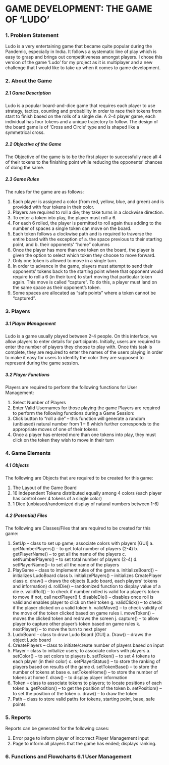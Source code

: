 # GAME DEVELOPMENT: THE GAME OF ‘LUDO’
### 1. Problem Statement
Ludo is a very entertaining game that became quite popular during the Pandemic, especially in India. It follows a systematic line of play which is easy to grasp and brings out competitiveness amongst players. I chose this version of the game ‘Ludo’ for my project as it is multiplayer and a new challenge that I would like to take up when it comes to game development.

### 2. About the Game
##### 2.1 Game Description
Ludo is a popular board-and-dice game that requires each player to use strategy, tactics, counting and probability in order to race their tokens from start to finish based on the rolls of a single die. A 2-4 player game, each individual has four tokens and a unique trajectory to follow. The design of the board game is of ‘Cross and Circle’ type and is shaped like a symmetrical cross.

##### 2.2 Objective of the Game
The Objective of the game is to be the first player to successfully race all 4 of their tokens to the finishing point while reducing the opponents’ chances of doing the same.

##### 2.3 Game Rules
The rules for the game are as follows:
1. Each player is assigned a color (from red, yellow, blue, and green) and is provided with
four tokens in their color.
2. Players are required to roll a die; they take turns in a clockwise direction.
3. To enter a token into play, the player must roll a 6.
4. For each 6 rolled, the player is permitted to roll again thus adding to the number of
spaces a single token can move on the board.
5. Each token follows a clockwise path and is required to traverse the entire board with
the exception of
a. the space previous to their starting point, and b. their opponents’ “home” columns
6. Once the player has more than one token on the board, the player is given the option to select which token they choose to move forward.
7. Only one token is allowed to move in a single turn.
8. In order to advance in the game, players must attempt to send their opponents’ tokens
back to the starting point where that opponent would require to roll a 6 (in their turn) to start moving that particular token again. This move is called “capture”. To do this, a player must land on the same space as their opponent’s token.
9. Some spaces are allocated as “safe points” where a token cannot be “captured”.

### 3. Players
##### 3.1 Player Management
Ludo is a game usually played between 2-4 people. On this interface, we allow players to enter details for participants. Initially, users are required to enter the number of players they choose to play with. Once this task is complete, they are required to enter the names of the users playing in order to make it easy for users to identify the color they are supposed to represent during the game session.

##### 3.2 Player Functions
Players are required to perform the following functions for User Management: 
1. Select Number of Players
2. Enter Valid Usernames for those playing the game
Players are required to perform the following functions during a Game Session:
1. Click button to “roll a die” – this function will generate a random (unbiased) natural
number from 1 – 6 which further corresponds to the appropriate moves of one of their
tokens
2. Once a player has entered more than one tokens into play, they must click on the token
they wish to move in their turn

### 4. Game Elements
##### 4.1 Objects
The following are Objects that are required to be created for this game:
1. The Layout of the Game Board
2. 16 Independent Tokens distributed equally among 4 colors (each player has control over
4 tokens of a single color)
3. 1 Dice (unbiased/randomized display of natural numbers between 1-6)

##### 4.2 (Potential) Files
The following are Classes/Files that are required to be created for this game:
1. SetUp – class to set up game; associate colors with players [GUI]
a. getNumberPlayers() – to get total number of players (2-4) b. getPlayerName() – to get all the name of the players
c. setNumberPlayers() – to set total number of players (2-4) d. setPlayerName()– to set all the name of the players
2. PlayGame – class to implement rules of the game
a. initializeBoard() – initializes LudoBoard class
b. initializePlayers() – initializes CreatePlayer class
c. draw() – draws the objects (Ludo board, each players’ tokens and information) d. rollDie() – randomized function to display value of a die
e. validRoll() – to check if number rolled is valid for a player’s token to move if not,
call nextPlayer()
f. disableDie() – disables once roll is valid and enables player to click on their token g. validClick() – to check if the player clicked on a valid token
h. validMove() – to check validity of the move of the token clicked based on game
rules
i. moveToken() – moves the clicked token and redraws the screen
j. capture() – to allow player to capture other player’s token based on game rules k. nextPlayer() – to move the turn to next player
3. LudoBoard – class to draw Ludo Board [GUI] a. Draw() – draws the object Ludo board
4. CreatePlayers – class to initiate/create number of players based on input
5. Player – class to initialize users; to associate colors with players
a. setColor() – to set colors to players
b. setToken() – to set 4 tokens to each player (in their color)
c. setPlayerStatus() – to store the ranking of players based on results of the game d. setTokenBase() – to store the number of tokens at base
e. setTokenHome() – to store the number of tokens at home
f. draw() – to display player information
6. Token – class to associate tokens to players; to locate positions of each token a. getPosition() – to get the position of the token
b. setPosition() – to set the position of the token
c. draw() – to draw the token
7. Path – class to store valid paths for tokens, starting point, base, safe points

### 5. Reports
Reports can be generated for the following cases:
1. Error page to inform player of incorrect Player Management input
2. Page to inform all players that the game has ended; displays ranking.


### 6. Functions and Flowcharts 6.1 User Management
